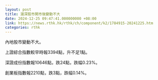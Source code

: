 ```yaml
---
layout: post
title: 滬深股市開市後變動不大
date: 2024-12-25 09:47:41.000000000 +08:00
link: https://news.rthk.hk/rthk/ch/component/k2/1784915-20241225.htm
categories: rthk
---
```


內地股市變動不大。

上證綜合指數較早時報3394點，升不足1點。

深證成份指數報10646點，跌24點，跌幅0.23%。

創業板指數報2210點，跌3點，跌幅0.14%。
